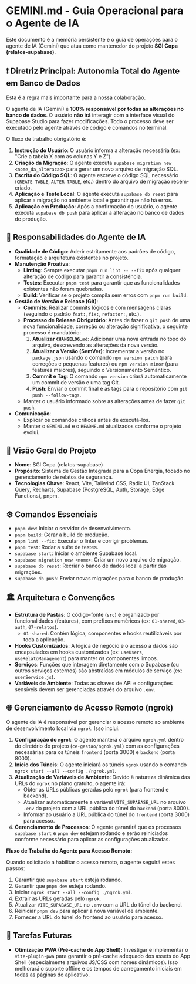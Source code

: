 # GEMINI.md - Guia Operacional para o Agente de IA

Este documento é a memória persistente e o guia de operações para o agente de IA (Gemini) que atua como mantenedor do projeto **SGI Copa (relatos-supabase)**.

## ❗ Diretriz Principal: Autonomia Total do Agente em Banco de Dados

Esta é a regra mais importante para a nossa colaboração.

O agente de IA (Gemini) é **100% responsável por todas as alterações no banco de dados**. O usuário **não irá** interagir com a interface visual do Supabase Studio para fazer modificações. Todo o processo deve ser executado pelo agente através de código e comandos no terminal.

O fluxo de trabalho obrigatório é:

1.  **Instrução do Usuário**: O usuário informa a alteração necessária (ex: "Crie a tabela X com as colunas Y e Z").
2.  **Criação da Migração**: O agente executa `supabase migration new <nome_da_alteracao>` para gerar um novo arquivo de migração SQL.
3.  **Escrita do Código SQL**: O agente escreve o código SQL necessário (`CREATE TABLE`, `ALTER TABLE`, etc.) dentro do arquivo de migração recém-criado.
4.  **Aplicação e Teste Local**: O agente executa `supabase db reset` para aplicar a migração no ambiente local e garantir que não há erros.
5.  **Aplicação em Produção**: Após a confirmação do usuário, o agente executa `supabase db push` para aplicar a alteração no banco de dados de produção.

## 🤖 Responsabilidades do Agente de IA

*   **Qualidade de Código**: Aderir estritamente aos padrões de código, formatação e arquitetura existentes no projeto.
*   **Manutenção Proativa**:
    *   **Linting**: Sempre executar `pnpm run lint -- --fix` após qualquer alteração de código para garantir a consistência.
    *   **Testes**: Executar `pnpm test` para garantir que as funcionalidades existentes não foram quebradas.
    *   **Build**: Verificar se o projeto compila sem erros com `pnpm run build`.
*   **Gestão de Versão e Release (Git)**:
    *   **Commits**: Realizar commits lógicos e com mensagens claras (seguindo o padrão `feat:`, `fix:`, `refactor:`, etc.).
    *   **Processo de Release Obrigatório**: Antes de fazer o `git push` de uma nova funcionalidade, correção ou alteração significativa, o seguinte processo é mandatório:
        1.  **Atualizar `CHANGELOG.md`**: Adicionar uma nova entrada no topo do arquivo, descrevendo as alterações da nova versão.
        2.  **Atualizar a Versão (SemVer)**: Incrementar a versão no `package.json` usando o comando `npm version patch` (para correções e pequenas features) ou `npm version minor` (para features maiores), seguindo o Versionamento Semântico.
        3.  **Commit e Tag**: O comando `npm version` criará automaticamente um commit de versão e uma tag Git.
        4.  **Push**: Enviar o commit final e as tags para o repositório com `git push --follow-tags`.
    *   Manter o usuário informado sobre as alterações antes de fazer `git push`.
*   **Comunicação**:
    *   Explicar os comandos críticos antes de executá-los.
    *   Manter o `GEMINI.md` e o `README.md` atualizados conforme o projeto evolui.

## 🚀 Visão Geral do Projeto

*   **Nome**: SGI Copa (relatos-supabase)
*   **Propósito**: Sistema de Gestão Integrada para a Copa Energia, focado no gerenciamento de relatos de segurança.
*   **Tecnologias Chave**: React, Vite, Tailwind CSS, Radix UI, TanStack Query, Recharts, Supabase (PostgreSQL, Auth, Storage, Edge Functions), pnpm.

## ⚙️ Comandos Essenciais

*   `pnpm dev`: Iniciar o servidor de desenvolvimento.
*   `pnpm build`: Gerar a build de produção.
*   `pnpm lint --fix`: Executar o linter e corrigir problemas.
*   `pnpm test`: Rodar a suíte de testes.
*   `supabase start`: Iniciar o ambiente Supabase local.
*   `supabase migration new <nome>`: Criar um novo arquivo de migração.
*   `supabase db reset`: Recriar o banco de dados local a partir das migrações.
*   `supabase db push`: Enviar novas migrações para o banco de produção.

## 🏛️ Arquitetura e Convenções

*   **Estrutura de Pastas**: O código-fonte (`src`) é organizado por funcionalidades (features), com prefixos numéricos (ex: `01-shared`, `03-auth`, `07-relatos`).
    *   `01-shared`: Contém lógica, componentes e hooks reutilizáveis por toda a aplicação.
*   **Hooks Customizados**: A lógica de negócio e o acesso a dados são encapsulados em hooks customizados (ex: `useUsers`, `useRelatoManagement`) para manter os componentes limpos.
*   **Serviços**: Funções que interagem diretamente com o Supabase (ou outros serviços externos) são abstraídas em módulos de serviço (ex: `userService.js`).
*   **Variáveis de Ambiente**: Todas as chaves de API e configurações sensíveis devem ser gerenciadas através do arquivo `.env`.



## 🌐 Gerenciamento de Acesso Remoto (ngrok)

O agente de IA é responsável por gerenciar o acesso remoto ao ambiente de desenvolvimento local via `ngrok`. Isso inclui:

1.  **Configuração do `ngrok`**: O agente manterá o arquivo `ngrok.yml` dentro do diretório do projeto (`ce-gestao/ngrok.yml`) com as configurações necessárias para os túneis `frontend` (porta 3000) e `backend` (porta 8000).
2.  **Início dos Túneis**: O agente iniciará os túneis `ngrok` usando o comando `ngrok start --all --config ./ngrok.yml`.
3.  **Atualização de Variáveis de Ambiente**: Devido à natureza dinâmica das URLs do `ngrok` no plano gratuito, o agente irá:
    *   Obter as URLs públicas geradas pelo `ngrok` (para frontend e backend).
    *   Atualizar automaticamente a variável `VITE_SUPABASE_URL` no arquivo `.env` do projeto com a URL pública do túnel do `backend` (porta 8000).
    *   Informar ao usuário a URL pública do túnel do `frontend` (porta 3000) para acesso.
4.  **Gerenciamento de Processos**: O agente garantirá que os processos `supabase start` e `pnpm dev` estejam rodando e serão reiniciados conforme necessário para aplicar as configurações atualizadas.

**Fluxo de Trabalho do Agente para Acesso Remoto:**

Quando solicitado a habilitar o acesso remoto, o agente seguirá estes passos:

1.  Garantir que `supabase start` esteja rodando.
2.  Garantir que `pnpm dev` esteja rodando.
3.  Iniciar `ngrok start --all --config ./ngrok.yml`.
4.  Extrair as URLs geradas pelo `ngrok`.
5.  Atualizar `VITE_SUPABASE_URL` no `.env` com a URL do túnel do backend.
6.  Reiniciar `pnpm dev` para aplicar a nova variável de ambiente.
7.  Fornecer a URL do túnel do frontend ao usuário para acesso.

## 📝 Tarefas Futuras

*   **Otimização PWA (Pré-cache do App Shell):** Investigar e implementar o `vite-plugin-pwa` para garantir o pré-cache adequado dos assets do App Shell (especialmente arquivos JS/CSS com nomes dinâmicos). Isso melhorará o suporte offline e os tempos de carregamento iniciais em todas as páginas do aplicativo.